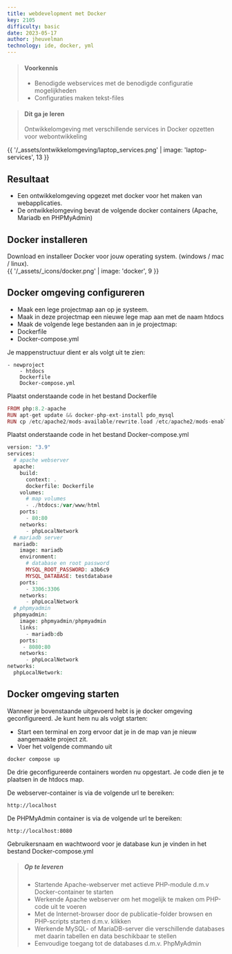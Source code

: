 ```yaml
---
title: webdevelopment met Docker
key: 2105
difficulty: basic
date: 2023-05-17
author: jheuvelman
technology: ide, docker, yml
---
```


> #### Voorkennis
> * Benodigde webservices met de benodigde configuratie mogelijkheden
> * Configuraties maken tekst-files

> #### Dit ga je leren
> Ontwikkelomgeving met verschillende services in Docker opzetten voor webontwikkeling

{{ '/_assets/ontwikkelomgeving/laptop_services.png'  | image: 'laptop-services', 13 }}


## Resultaat
* Een ontwikkelomgeving opgezet met docker voor het maken van webapplicaties.
* De ontwikkelomgeving bevat de volgende docker containers (Apache, Mariadb en PHPMyAdmin)

## Docker installeren
Download en installeer Docker voor jouw operating system. (windows / mac / linux).<br>
{{ '/_assets/_icons/docker.png'  | image: 'docker', 9 }}

## Docker omgeving configureren
* Maak een lege projectmap aan op je systeem.
* Maak in deze projectmap een nieuwe lege map aan met de naam htdocs
* Maak de volgende lege bestanden aan in je projectmap:
* Dockerfile
* Docker-compose.yml

Je mappenstructuur dient er als volgt uit te zien:
```shell
- newproject
    - htdocs
    Dockerfile
    Docker-compose.yml
```

Plaatst onderstaande code in het bestand Dockerfile
``` php
FROM php:8.2-apache
RUN apt-get update && docker-php-ext-install pdo_mysql
RUN cp /etc/apache2/mods-available/rewrite.load /etc/apache2/mods-enabled/
```

Plaatst onderstaande code in het bestand Docker-compose.yml

``` php
version: "3.9"
services: 
  # apache webserver
  apache:
    build:
      context: .
      dockerfile: Dockerfile
    volumes:
      # map volumes
      - ./htdocs:/var/www/html
    ports:
      - 80:80
    networks:
      - phpLocalNetwork
  # mariadb server
  mariadb:
    image: mariadb
    environment:
      # database en root password
      MYSQL_ROOT_PASSWORD: a3b6c9
      MYSQL_DATABASE: testdatabase
    ports:
      - 3306:3306
    networks:
      - phpLocalNetwork
  # phpmyadmin
  phpmyadmin:
    image: phpmyadmin/phpmyadmin
    links:
      - mariadb:db
    ports:
     - 8080:80
    networks:
      - phpLocalNetwork
networks:
  phpLocalNetwork: 
```
## Docker omgeving starten
Wanneer je bovenstaande uitgevoerd hebt is je docker omgeving geconfigureerd.
Je kunt hem nu als volgt starten:

* Start een terminal en zorg ervoor dat je in de map van je nieuw aangemaakte project zit.
* Voer het volgende commando uit
```shell
docker compose up
```

De drie geconfigureerde containers worden nu opgestart.
Je code dien je te plaatsen in de htdocs map.

De webserver-container is via de volgende url te bereiken:
```shell
http://localhost
```


De PHPMyAdmin container is via de volgende url te bereiken:
```shell
http://localhost:8080
```
Gebruikersnaam en wachtwoord voor je database kun je vinden in het bestand Docker-compose.yml


> ##### Op te leveren
> * Startende Apache-webserver met actieve PHP-module d.m.v Docker-container te starten
> * Werkende Apache webserver om het mogelijk te maken om PHP-code uit te voeren
> * Met de Internet-browser door de publicatie-folder browsen en PHP-scripts starten d.m.v. klikken
> * Werkende MySQL- of MariaDB-server die verschillende databases met daarin tabellen en data beschikbaar te stellen
> * Eenvoudige toegang tot de databases d.m.v. PhpMyAdmin


